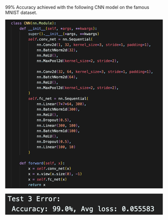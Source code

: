 99% Accuracy achieved with the following CNN model on the famous MNIST dataset.

![CNN Model](../assets/CNN_model.png)

![99% accuracy](..//assets/99_accuracy.png)